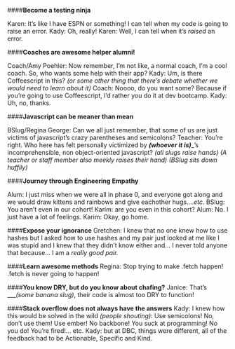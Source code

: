 <!-- Potential script for a Banana Slugs intro video mean girls parody  -->

####**Become a testing ninja**

Karen:  It’s like I have ESPN or something!  I can tell when my code is going to raise an error.
Kady: Oh, really!
Karen:  Well, I can tell when it’s *raised* an error.


####**Coaches are awesome helper alumni!**

Coach/Amy Poehler: Now remember, I’m not like, a normal coach, I’m a cool coach.  So, who wants some help with their app?
Kady:  Um, is there Coffeescript in this? *(or some other thing that there’s debate whether we would need to learn about it)*
Coach: Noooo, do you want some?  Because if you’re going to use Coffeescript, I’d rather you do it at dev bootcamp.
Kady: Uh, no, thanks.


####**Javascript can be meaner than mean**

BSlug/Regina George: Can we all just remember, that some of us are just victims of javascript’s crazy parentheses and semicolons?
Teacher: You’re right.  Who here has felt personally victimized by __*(whoever it is)*___’s incomprehensible, non object-oriented javascript?
*(all slugs raise hands)*
*(A teacher or staff member also meekly raises their hand)*
*(BSlug sits down huffily)*


####**Journey through Engineering Empathy**

Alum: I just miss when we were all in phase 0, and everyone got along and we would draw kittens and rainbows and give eachother hugs….*etc.*
BSlug: You aren’t even in our cohort!
Karim: are you even in this cohort?
Alum: No. I just have a lot of feelings.
Karim: Okay, go home.


####**Expose your ignorance**
Gretchen: I knew that no one knew how to use hashes but I asked how to use hashes and my pair just looked at me like I was stupid and I knew that they didn’t know either and… I never told anyone that because… I am a *really good pair.*

####**Learn awesome methods**
Regina: Stop trying to make .fetch happen!  .fetch is never going to happen!

####**You know DRY, but do you know about chafing?**
Janice:  That’s ____*(some banana slug)*_, their code is almost too DRY to function!

####**Stack overflow does not always have the answers**
Kady:  I knew how this would be solved in the wild
*(people shouting)*:  Use semicolons!  No, don’t use them!  Use ember!  No backbone!  You suck at programming!  No you do!  You’re fired!… etc.
Kady: but at DBC, things were different, all of the feedback had to be Actionable, Specific and Kind.
